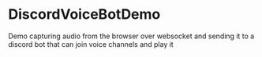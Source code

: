 # DiscordVoiceBotDemo

Demo capturing audio from the browser over websocket and sending it to a discord bot that can join voice channels and play it
